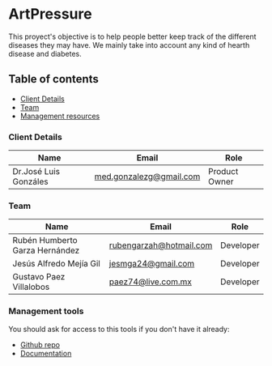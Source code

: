 # ArtPressure

This proyect's objective is to help people better keep track of the different diseases
they may have. We mainly take into account any kind of hearth disease and diabetes.

## Table of contents

* [Client Details](#client-details)
* [Team](#team)
* [Management resources](#management-resources)

### Client Details

| Name                  | Email                   | Role          |
| --------------------- | ----------------------- | ------------- |
| Dr.José Luis Gonzáles | med.gonzalezg@gmail.com | Product Owner |

### Team

| Name                           | Email                    | Role                                       |
| ------------------------------ | ------------------------ | ------------------------------------------ |
| Rubén Humberto Garza Hernández | rubengarzah@hotmail.com  | Developer                                  |
| Jesús Alfredo Mejía Gil        | jesmga24@gmail.com       | Developer                                  |
| Gustavo Paez Villalobos        | paez74@live.com.mx       | Developer                                  |


### Management tools

You should ask for access to this tools if you don't have it already:

* [Github repo](https://github.com/)
* [Documentation](https://drive.com)

